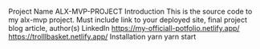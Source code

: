 Project Name
ALX-MVP-PROJECT
Introduction
This is the source code to my alx-mvp project.
Must include link to your deployed site, final project blog article, author(s) LinkedIn
https://my-officiall-potfolio.netlify.app/
https://trolllbasket.netlify.app/
Installation
yarn
yarn start
